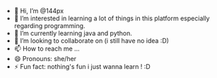 - 👋 Hi, I’m @144px
- 👀 I’m interested in learning a lot of things in this platform especially regarding programming.
- 🌱 I’m currently learning java and python.
- 💞️ I’m looking to collaborate on (i still have no idea :D)
- 📫 How to reach me ...
- 😄 Pronouns: she/her 
- ⚡ Fun fact: nothing's fun i just wanna learn ! :D

<!---
144px/144px is a ✨ special ✨ repository because its `README.md` (this file) appears on your GitHub profile.
You can click the Preview link to take a look at your changes.
--->
